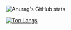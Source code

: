 ![Anurag's GitHub stats](https://github-readme-stats.vercel.app/api?username=BigLad23&show_icons=true&theme=tokyonight)

[![Top Langs](https://github-readme-stats.vercel.app/api/top-langs/?username=BigLad23&langs_count=10)](https://github.com/anuraghazra/github-readme-stats)
